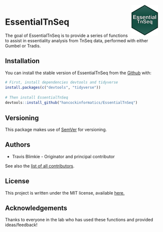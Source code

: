 <img src="man/figures/logo_hex.svg" align="right" height="100px"/>

# **EssentialTnSeq**

The goal of EssentialTnSeq is to provide a series of functions to assist in
essentiality analysis from TnSeq data, performed with either Gumbel or Tradis.


## **Installation**

You can install the stable version of EssentialTnSeq from the 
[Github](https://github.com/hancockinformatics/EssentialTnSeq) with:
``` r
# First, install dependencies devtools and tidyverse
install.packages(c("devtools", "tidyverse"))

# Then install EssentialTnSeq
devtools::install_github("hancockinformatics/EssentialTnSeq")
```

## **Versioning**
This package makes use of [SemVer](https://semver.org/) for versioning.


## **Authors**

* Travis Blimkie - Originator and principal contributor

See also the [list of all
contributors](https://github.com/hancockinformatics/EssentialTnSeq/graphs/contributors).


## **License**
This project is written under the MIT license, available
[here.](https://github.com/hancockinformatics/EssentialTnSeq/blob/master/LICENSE.md)


## **Acknowledgements**
Thanks to everyone in the lab who has used these functions and provided
ideas/feedback!

<br>
